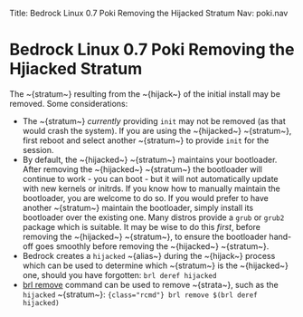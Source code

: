 Title: Bedrock Linux 0.7 Poki Removing the Hijacked Stratum
Nav: poki.nav

Bedrock Linux 0.7 Poki Removing the Hjiacked Stratum
====================================================

The ~{stratum~} resulting from the ~{hijack~} of the initial install may be removed.  Some considerations:

- The ~{stratum~} *currently* providing `init` may not be removed (as that would crash the system).  If you are using the ~{hijacked~} ~{stratum~}, first reboot and select another ~{stratum~} to provide `init` for the session.
- By default, the ~{hijacked~} ~{stratum~} maintains your bootloader.  After removing the ~{hijacked~} ~{stratum~} the bootloader will continue to work - you can boot - but it will not automatically update with new kernels or initrds.  If you know how to manually maintain the bootloader, you are welcome to do so.  If you would prefer to have another ~{stratum~} maintain the bootloader, simply install its bootloader over the existing one.  Many distros provide a `grub` or `grub2` package which is suitable.  It may be wise to do this *first*, before removing the ~{hijacked~} ~{stratum~}, to ensure the bootloader hand-off goes smoothly before removing the ~{hijacked~} ~{stratum~}.
- Bedrock creates a `hijacked` ~{alias~} during the ~{hijack~} process which can be used to determine which ~{stratum~} is the ~{hijacked~} one, should you have forgotten: `brl deref hijacked`
- [brl remove](commands.html#brl-remove) command can be used to remove ~{strata~}, such as the `hijacked` ~{stratum~}: `{class="rcmd"} brl remove $(brl deref hijacked)`
